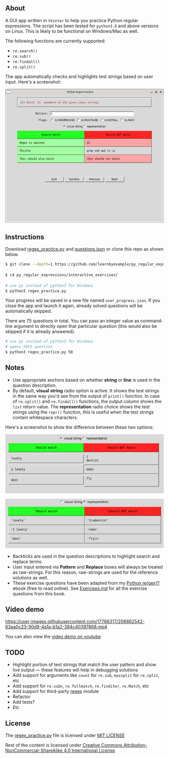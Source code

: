 ## About

A GUI app written in `tkinter` to help you practice Python regular expressions. The script has been tested for `python3.8` and above versions on Linux. This is likely to be functional on Windows/Mac as well.

The following functions are currently supported:

* `re.search()`
* `re.sub()`
* `re.findall()`
* `re.split()`

The app automatically checks and highlights test strings based on user input. Here's a screenshot:

<p align="center"> <img src="./regex_practice_example.png" /> </p>

## Instructions

Download [regex_practice.py](https://github.com/learnbyexample/py_regular_expressions/raw/master/interactive_exercises/regex_practice.py) and [questions.json](https://github.com/learnbyexample/py_regular_expressions/raw/master/interactive_exercises/questions.json) or clone this repo as shown below.

```bash
$ git clone --depth=1 https://github.com/learnbyexample/py_regular_expressions

$ cd py_regular_expressions/interactive_exercises/

# use py instead of python3 for Windows
$ python3 regex_practice.py
```

Your progress will be saved in a new file named `user_progress.json`. If you close the app and launch it again, already solved questions will be automatically skipped.

There are 75 questions in total. You can pass an integer value as command-line argument to directly open that particular question (this would also be skipped if it is already answered).

```bash
# use py instead of python3 for Windows
# opens 50th question
$ python3 regex_practice.py 50
```

## Notes

* Use appropriate anchors based on whether **string** or **line** is used in the question description.
* By default, **visual string** radio option is active. It shows the test strings in the same way you'd see from the output of `print()` function. In case of `re.split()` and `re.findall()` functions, the output column shows the `list` return value. The **representation** radio choice shows the test strings using the `repr()` function, this is useful when the test strings contain whitespace characters.

Here's a screenshot to show the difference between these two options:

<p align="center"> <img src="./visual_string.png" /> </p>
<p align="center"> <img src="./representation.png" /> </p>

* Backticks are used in the question descriptions to highlight search and replace terms.
* User input entered via **Pattern** and **Replace** boxes will always be treated as raw-strings. For this reason, raw-strings are used for the reference solutions as well.
* These exercise questions have been adapted from my [Python re(gex)?](https://github.com/learnbyexample/py_regular_expressions) ebook (free to read online). See [Exercises.md](https://github.com/learnbyexample/py_regular_expressions/blob/master/exercises/Exercises.md) for all the exercise questions from this book.

## Video demo

https://user-images.githubusercontent.com/17766317/206862542-63aa0c23-90d9-4a1a-b1a2-384c40397868.mp4

You can also view the [video demo on youtube](https://youtu.be/Ytz-E-rRdX4)

## TODO

* Highlight portion of test strings that match the user pattern and show live output — these features will help in debugging solutions
* Add support for arguments like `count` for `re.sub`, `maxsplit` for `re.split`, etc
* Add support for `re.subn`, `re.fullmatch`, `re.finditer`, `re.Match`, etc
* Add support for third-party [regex](https://pypi.org/project/regex/) module
* Refactor
* Add tests?
* Etc

## License

The [regex_practice.py](https://github.com/learnbyexample/py_regular_expressions/raw/master/interactive_exercises/regex_practice.py) file is licensed under [MIT LICENSE](../LICENSE)

Rest of the content is licensed under [Creative Commons Attribution-NonCommercial-ShareAlike 4.0 International License](https://creativecommons.org/licenses/by-nc-sa/4.0/)
